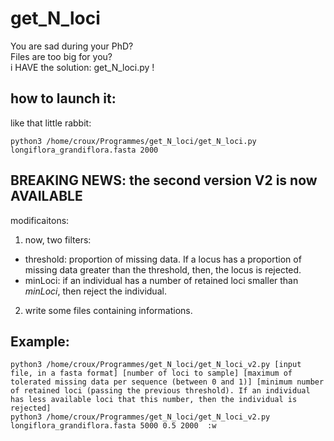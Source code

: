 # get_N_loci  
You are sad during your PhD?  
Files are too big for you?  
i HAVE the solution: get_N_loci.py !

## how to launch it:  
like that little rabbit:  
```
python3 /home/croux/Programmes/get_N_loci/get_N_loci.py longiflora_grandiflora.fasta 2000  
```

## BREAKING NEWS: the second version V2 is now AVAILABLE  
modificaitons:  
1. now, two filters:  
  - threshold: proportion of missing data. If a locus has a proportion of missing data greater than the threshold, then, the locus is rejected.  
  - minLoci: if an individual has a number of retained loci smaller than *minLoci*, then reject the individual.  
2. write some files containing informations.  
  
## Example:  
```
python3 /home/croux/Programmes/get_N_loci/get_N_loci_v2.py [input file, in a fasta format] [number of loci to sample] [maximum of tolerated missing data per sequence (between 0 and 1)] [minimum number of retained loci (passing the previous threshold). If an individual has less available loci that this number, then the individual is rejected]   
python3 /home/croux/Programmes/get_N_loci/get_N_loci_v2.py longiflora_grandiflora.fasta 5000 0.5 2000  :w
```
